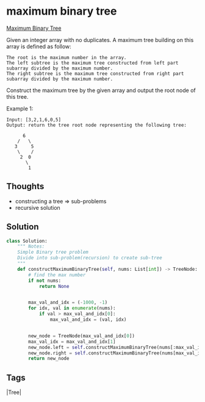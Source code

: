 #  maximum binary tree

[Maximum Binary Tree](https://leetcode.com/problems/maximum-binary-tree)

Given an integer array with no duplicates. A maximum tree building on this array is defined as follow:

```text
The root is the maximum number in the array.
The left subtree is the maximum tree constructed from left part subarray divided by the maximum number.
The right subtree is the maximum tree constructed from right part subarray divided by the maximum number.
```

Construct the maximum tree by the given array and output the root node of this tree.

Example 1:

```text
Input: [3,2,1,6,0,5]
Output: return the tree root node representing the following tree:

      6
    /   \
   3     5
    \    / 
     2  0   
       \
        1
```

## Thoughts

* constructing a tree =&gt; sub-problems 
* recursive solution

## Solution

```python
class Solution:
    """ Notes:
    Simple Binary tree problem
    Divide into sub-problem(recursion) to create sub-tree
    """
    def constructMaximumBinaryTree(self, nums: List[int]) -> TreeNode:
        # find the max number
        if not nums:
            return None


        max_val_and_idx = (-1000, -1)
        for idx, val in enumerate(nums):
            if val > max_val_and_idx[0]:
                max_val_and_idx = (val, idx)


        new_node = TreeNode(max_val_and_idx[0])
        max_val_idx = max_val_and_idx[1]
        new_node.left = self.constructMaximumBinaryTree(nums[:max_val_idx])
        new_node.right = self.constructMaximumBinaryTree(nums[max_val_idx+1:])
        return new_node
```

## Tags

\|Tree\|


